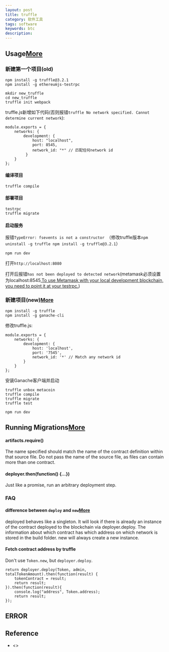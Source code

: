```yaml
---
layout: post
title: truffle
category: 软件工具
tags: software
keywords: btc
description: 
---
```


## Usage[More](http://wangxiaoming.com/blog/2016/04/30/blockchain-tech-truffle/)


### 新建第一个项目(old)

```
npm install -g truffle@3.2.1
npm install -g ethereumjs-testrpc
```

```
mkdir new_truffle
cd new_truffle
truffle init webpack
```

truffle.js新增如下代码(否则报错`truffle No network specified. Cannot determine current network`):

```
module.exports = {
	networks: {
	    development: {
	        host: "localhost",
	        port: 8545,
	        network_id: "*" // 匹配任何network id
	     }
	}
};

```

#### 编译项目

```
truffle compile
```

#### 部署项目

```
testrpc
truffle migrate
```

#### 启动服务

报错`TypeError: fsevents is not a constructor `（修改truffle版本`npm uninstall -g truffle npm install -g truffle@3.2.1`）

```
npm run dev
```

打开`http://localhost:8080`

打开后报错`has not been deployed to detected network`(metamask必须设置为localhost:8545,[To use Metamask with your local development blockchain, you need to point it at your testrpc.](http://truffleframework.com/tutorials/truffle-and-metamask))

### 新建项目(new)[More](http://blog.csdn.net/turkeycock/article/details/79165602)

```
npm install -g truffle
npm install -g ganache-cli
```
修改truffle.js:

```
module.exports = {
    networks: {
        development: {
            host: 'localhost',
            port: '7545',
            network_id: '*' // Match any network id
        }
    }
};
```

安装Ganache客户端并启动

```
truffle unbox metacoin
truffle compile
truffle migrate
truffle test

npm run dev
```

## Running Migrations[More](https://truffleframework.com/docs/truffle/getting-started/running-migrations)


#### artifacts.require()

The name specified should match the name of the contract definition within that source file. Do not pass the name of the source file, as files can contain more than one contract.


#### deployer.then(function() {...})

Just like a promise, run an arbitrary deployment step. 

### FAQ

#### difference between `deploy` and `new`[More](https://ethereum.stackexchange.com/questions/42094/should-i-use-new-or-deployed-in-truffle-unit-tests)

deployed behaves like a singleton.
It will look if there is already an instance of the contract deployed to the blockchain via deployer.deploy. The information about which contract has which address on which network is stored in the build folder. new will always create a new instance.

#### Fetch contract address by truffle

Don't use `Token.new`, but `deployer.deploy`.

```
return deployer.deploy(Token, admin, totalTokenAmount).then(function(result) {
    tokenContract = result;
    return result;
}).then(function(result){
    console.log("address", Token.address);
    return result;
});
```

## ERROR


## Reference

* <>